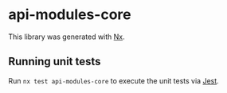 # api-modules-core

This library was generated with [Nx](https://nx.dev).

## Running unit tests

Run `nx test api-modules-core` to execute the unit tests via [Jest](https://jestjs.io).
